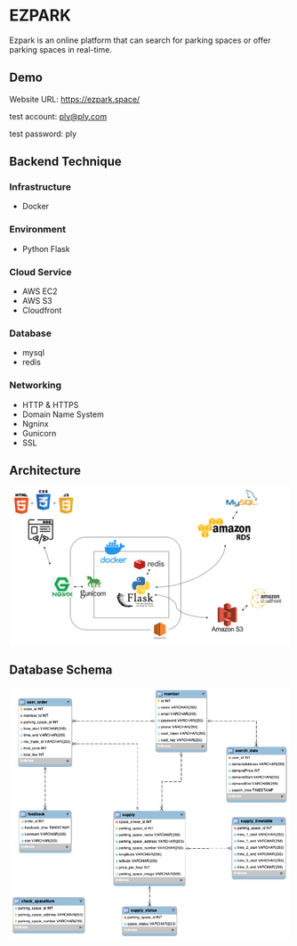 #  EZPARK
Ezpark is an online platform that can search for parking spaces or offer parking spaces in real-time.

## Demo
Website URL: https://ezpark.space/

test account: ply@ply.com

test password: ply

## Backend Technique

### Infrastructure
+ Docker
### Environment
+ Python Flask
### Cloud Service
+ AWS EC2
+ AWS S3
+ Cloudfront

### Database
+ mysql
+ redis

### Networking
+ HTTP & HTTPS
+ Domain Name System
+ Ngninx
+ Gunicorn
+ SSL

## Architecture

![Server Arvhitecture](/serverStructure.png)

## Database Schema
![Server Arvhitecture](/DB%20schema.png)